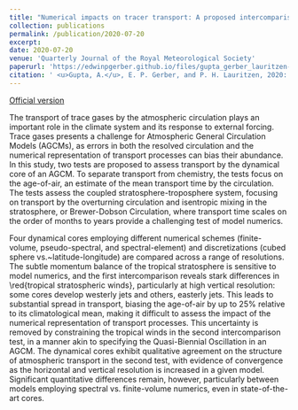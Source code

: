```yaml
---
title: "Numerical impacts on tracer transport: A proposed intercomparison test of Atmospheric General Circulation Models"
collection: publications
permalink: /publication/2020-07-20
excerpt: 
date: 2020-07-20
venue: 'Quarterly Journal of the Royal Meteorological Society'
paperurl: 'https://edwinpgerber.github.io/files/gupta_gerber_lauritzen-QJ-2020.pdf'
citation: ' <u>Gupta, A.</u>, E. P. Gerber, and P. H. Lauritzen, 2020: Numerical impacts on tracer transport: A proposed intercomparison test of Atmospheric General Circulation Models, <i>Quart. J. Roy. Meteoro. Soc.</i>, 1-28, doi:10.1002/qj.3881.'
---
```


[Official version](https://doi.org/10.1002/qj.3881)

The transport of trace gases by the atmospheric circulation plays an important role in the climate system and its response to external forcing.  Trace gases presents a challenge for Atmospheric General Circulation Models (AGCMs), as errors in both the resolved circulation and the numerical representation of transport processes can bias their abundance. In this study, two tests are proposed to assess transport by the dynamical core of an AGCM.  To separate transport from chemistry, the tests focus on the age-of-air, an estimate of the mean transport time by the circulation.  The tests assess the coupled stratosphere-troposphere system, focusing on transport by the overturning circulation and isentropic mixing in the stratosphere, or Brewer-Dobson Circulation, where transport time scales on the order of months to years provide a challenging test of model numerics.

Four dynamical cores employing different numerical schemes (finite-volume, pseudo-spectral, and spectral-element) and discretizations (cubed sphere vs.~latitude-longitude) are compared across a range of resolutions. The subtle momentum balance of the tropical stratosphere is sensitive to model numerics, and the first intercomparison reveals stark differences in \red{tropical stratospheric winds}, particularly at high vertical resolution: some cores develop westerly jets and others, easterly jets.  This leads to substantial spread in transport, biasing the age-of-air by up to 25% relative to its climatological mean, making it difficult to assess the impact of the numerical representation of transport processes. This uncertainty is removed by constraining the tropical winds in the second intercomparison test, in a manner akin to specifying the Quasi-Biennial Oscillation in an AGCM. The dynamical cores exhibit qualitative agreement on the structure of atmospheric transport in the second test, with evidence of convergence as the horizontal and vertical resolution is increased in a given model.  Significant quantitative differences remain, however, particularly between models employing spectral vs. finite-volume numerics, even in state-of-the-art cores. 
